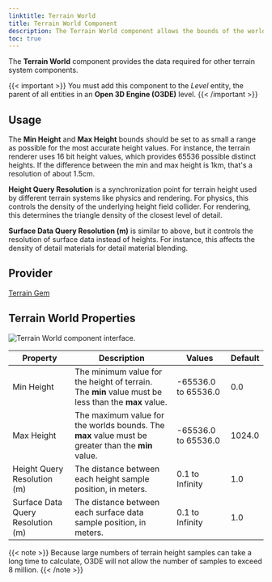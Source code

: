 ```yaml
---
linktitle: Terrain World
title: Terrain World Component
description: The Terrain World component allows the bounds of the world and the height query resolution to be set. 
toc: true
---
```


The **Terrain World** component provides the data required for other terrain system components.

{{< important >}}
You must add this component to the *Level* entity, the parent of all entities in an **Open 3D Engine (O3DE)** level.
{{< /important >}}

## Usage 

The **Min Height** and **Max Height** bounds should be set to as small a range as possible for the most accurate height values. For instance, the terrain renderer uses 16 bit height values, which provides 65536 possible distinct heights. If the difference between the min and max height is 1km, that's a resolution of about 1.5cm.

**Height Query Resolution** is a synchronization point for terrain height used by different terrain systems like physics and rendering. For physics, this controls the density of the underlying height field collider. For rendering, this determines the triangle density of the closest level of detail.

**Surface Data Query Resolution (m)** is similar to above, but it controls the resolution of surface data instead of heights. For instance, this affects the density of detail materials for detail material blending.

## Provider ##

[Terrain Gem](/docs/user-guide/gems/reference/environment/terrain)

## Terrain World Properties ##

![Terrain World component interface.](/images/user-guide/components/reference/terrain/terrain-world-A.png)

| Property | Description | Values | Default |
| - | - | - | - |
| Min Height | The minimum value for the height of terrain. The **min** value must be less than the **max** value.| -65536.0 to 65536.0 | 0.0 |
| Max Height | The maximum value for the worlds bounds. The **max** value must be greater than the **min** value. | -65536.0 to 65536.0 | 1024.0 |
| Height Query Resolution (m) | The distance between each height sample position, in meters. | 0.1 to Infinity | 1.0 |
| Surface Data Query Resolution (m) | The distance between each surface data sample position, in meters. | 0.1 to Infinity | 1.0 |

{{< note >}}
Because large numbers of terrain height samples can take a long time to calculate, O3DE will not allow the number of samples to exceed 8 million.
{{< /note >}}

